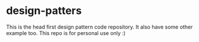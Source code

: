 # design-patters
This is the head first design pattern code repository. It also have some other example too. This repo is for personal use only :)

